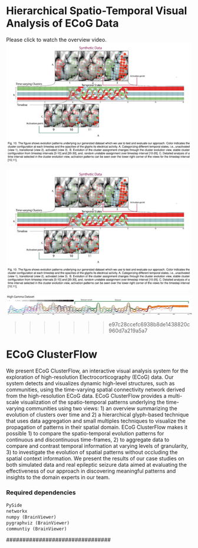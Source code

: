 # Hierarchical Spatio-Temporal Visual Analysis of ECoG Data #
Please click to watch the overview video.
 [![ScreenShot](https://github.com/sugeerth/ECoG-ClusterFlow/blob/FinalWorkingTool/src/Images/Synthetic.png)](https://vimeo.com/175328739)
 
<!--  [![ScreenShot](https://github.com/sugeerth/ECoG-ClusterFlow/blob/FinalWorkingTool/src/Images/Uload.png)](https://vimeo.com/175328739)
======= -->

 ![ScreenShot](https://raw.githubusercontent.com/sugeerth/ECoG-ClusterFlow/master/src/Images/Synthetic.png)
 
 ![ScreenShot](https://raw.githubusercontent.com/sugeerth/ECoG-ClusterFlow/master/src/Images/Uload.png)
>>>>>>> e97c28ccefc6938b8de1438820c960d7a219a5a7

# ECoG ClusterFlow #
We present ECoG ClusterFlow, an interactive visual analysis system for the exploration of high-resolution Electrocorticography (ECoG) data. Our system detects and visualizes dynamic high-level structures, such as communities, using the time-varying spatial connectivity network derived from the high-resolution ECoG data. ECoG ClusterFlow provides a multi-scale visualization of the spatio-temporal patterns underlying the time-varying communities using two views: 1) an overview summarizing the evolution of clusters over time and 2) a hierarchical glyph-based technique that uses data aggregation and small multiples techniques to visualize the propagation of patterns in their spatial domain. ECoG ClusterFlow makes it possible 1) to compare the spatio-temporal evolution patterns for continuous and discontinuous time-frames, 2) to aggregate data to compare and contrast temporal information at varying levels of granularity, 3) to investigate the evolution of spatial patterns without occluding the spatial context information. We present the results of our case studies on both simulated data and real epileptic seizure data aimed at evaluating the effectiveness of our approach in discovering meaningful patterns and insights to the domain experts in our team.

### Required dependencies ###
    PySide
    networkx 
    numpy (BrainViewer)
    pygraphviz (BrainViewer)
    communtiy (BrainViewer)
################################

